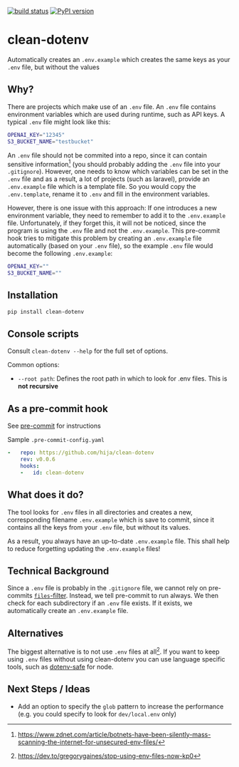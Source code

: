 [![build status](https://github.com/hija/clean-dotenv/actions/workflows/main.yml/badge.svg)](https://github.com/hija/clean-dotenv/actions/workflows/main.yml)
[![PyPI version](https://badge.fury.io/py/clean-dotenv.svg)](https://badge.fury.io/py/clean-dotenv)

clean-dotenv
======================

Automatically creates an `.env.example` which creates the same keys as your `.env` file, but without the values

## Why?
There are projects which make use of an `.env` file. An `.env` file contains environment variables which are used during runtime, such as API keys.
A typical `.env` file might look like this:

```bash
OPENAI_KEY="12345"
S3_BUCKET_NAME="testbucket"
```

An `.env` file should not be commited into a repo, since it can contain sensitive information[^1] (you should probably adding the `.env` file into your `.gitignore`). However, one needs to know which variables can be set in the `.env` file and as a result, a lot of projects (such as laravel), provide an `.env.example` file which is a template file. So you would copy the `.env.template`, rename it to `.env` and fill in the environment variables.

However, there is one issue with this approach: If one introduces a new environment variable, they need to remember to add it to the `.env.example` file. Unfortunately, if they forget this, it will not be noticed, since the program is using the `.env` file and not the `.env.example`. This pre-commit hook tries to mitigate this problem by creating an `.env.example` file automatically (based on your `.env` file), so the example `.env` file would become the following `.env.example`:

```bash
OPENAI_KEY=""
S3_BUCKET_NAME=""
```

[^1]: https://www.zdnet.com/article/botnets-have-been-silently-mass-scanning-the-internet-for-unsecured-env-files/
 
## Installation

```bash
pip install clean-dotenv
```


## Console scripts

Consult `clean-dotenv --help` for the full set of options.

Common options:

- `--root path`: Defines the root path in which to look for .env files. This is **not recursive**

## As a pre-commit hook

See [pre-commit](https://github.com/pre-commit/pre-commit) for instructions

Sample `.pre-commit-config.yaml`

```yaml
-   repo: https://github.com/hija/clean-dotenv
    rev: v0.0.6
    hooks:
    -   id: clean-dotenv
```

## What does it do?
The tool looks for `.env` files in all directories and creates a new, corresponding filename `.env.example` which is save to commit, since it contains all the keys from your `.env` file, but without its values.

As a result, you always have an up-to-date `.env.example` file. This shall help to reduce forgetting updating the `.env.example` files!

## Technical Background
Since a `.env` file is probably in the `.gitignore` file, we cannot rely on pre-commits [`files`-filter](https://pre-commit.com/#hooks-files). Instead, we tell pre-commit to run always. We then check for each subdirectory if an `.env` file exists. If it exists, we automatically create an `.env.example` file.

## Alternatives
The biggest alternative is to not use `.env` files at all[^2]. If you want to keep using `.env` files without using clean-dotenv you can use language specific tools, such as [dotenv-safe](https://github.com/rolodato/dotenv-safe) for node.

[^2]: https://dev.to/gregorygaines/stop-using-env-files-now-kp0

## Next Steps / Ideas
* Add an option to specify the `glob` pattern to increase the performance (e.g. you could specify to look for `dev/local.env` only)
